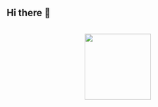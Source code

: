 ## Hi there 👋
<p align="center">
  <br>
  
  <img width="150" src="https://camo.githubusercontent.com/cace2cdb5dc62ccb2dcc7e63b733133f19df65495a7f899e17e7869cef2e0a8d/68747470733a2f2f746865646973652e6d652f7372632f696d616765732f68692e77656270">
  
  <br>
</p>
